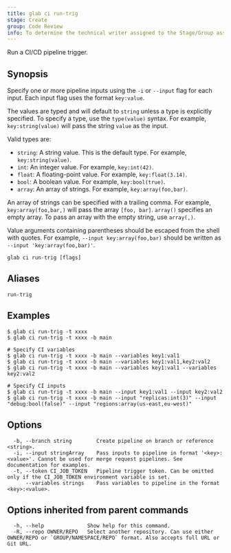 ```yaml
---
title: glab ci run-trig
stage: Create
group: Code Review
info: To determine the technical writer assigned to the Stage/Group associated with this page, see https://about.gitlab.com/handbook/product/ux/technical-writing/#assignments
---
```


<!--
This documentation is auto generated by a script.
Please do not edit this file directly. Run `make gen-docs` instead.
-->

Run a CI/CD pipeline trigger.

## Synopsis

Specify one or more pipeline inputs using the `-i` or `--input` flag for each
input. Each input flag uses the format `key:value`.

The values are typed and will default to `string` unless a type is explicitly
specified. To specify a type, use the `type(value)` syntax. For example,
`key:string(value)` will pass the string `value` as the input.

Valid types are:

- `string`: A string value. This is the default type. For example, `key:string(value)`.
- `int`: An integer value. For example, `key:int(42)`.
- `float`: A floating-point value. For example, `key:float(3.14)`.
- `bool`: A boolean value. For example, `key:bool(true)`.
- `array`: An array of strings. For example, `key:array(foo,bar)`.

An array of strings can be specified with a trailing comma. For example,
`key:array(foo,bar,)` will pass the array `[foo, bar]`. `array()` specifies an
empty array. To pass an array with the empty string, use `array(,)`.

Value arguments containing parentheses should be escaped from the shell with
quotes. For example, `--input key:array(foo,bar)` should be written as
`--input 'key:array(foo,bar)'`.

```plaintext
glab ci run-trig [flags]
```

## Aliases

```plaintext
run-trig
```

## Examples

```console
$ glab ci run-trig -t xxxx
$ glab ci run-trig -t xxxx -b main

# Specify CI variables
$ glab ci run-trig -t xxxx -b main --variables key1:val1
$ glab ci run-trig -t xxxx -b main --variables key1:val1,key2:val2
$ glab ci run-trig -t xxxx -b main --variables key1:val1 --variables key2:val2

# Specify CI inputs
$ glab ci run-trig -t xxxx -b main --input key1:val1 --input key2:val2
$ glab ci run-trig -t xxxx -b main --input "replicas:int(3)" --input "debug:bool(false)" --input "regions:array(us-east,eu-west)"

```

## Options

```plaintext
  -b, --branch string        Create pipeline on branch or reference <string>.
  -i, --input stringArray    Pass inputs to pipeline in format '<key>:<value>'. Cannot be used for merge request pipelines. See documentation for examples.
  -t, --token CI_JOB_TOKEN   Pipeline trigger token. Can be omitted only if the CI_JOB_TOKEN environment variable is set.
      --variables strings    Pass variables to pipeline in the format <key>:<value>.
```

## Options inherited from parent commands

```plaintext
  -h, --help              Show help for this command.
  -R, --repo OWNER/REPO   Select another repository. Can use either OWNER/REPO or `GROUP/NAMESPACE/REPO` format. Also accepts full URL or Git URL.
```
